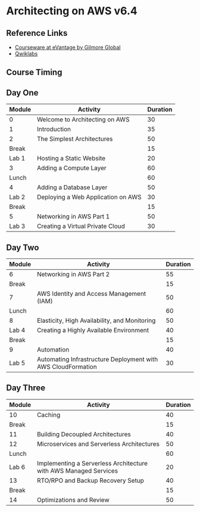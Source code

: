 # Architecting on AWS v6.4

## Reference Links

* [Courseware at eVantage by Gilmore Global](https://evantage.gilmoreglobal.com/#/user/signin)
* [Qwiklabs](https://ddls.qwiklabs.com/)

## Course Timing

## Day One

|Module|Activity|Duration|
|-|-|-|
|0|Welcome to Architecting on AWS|30|
|1|Introduction|35|
|2|The Simplest Architectures|50|
|Break||15|
|Lab 1|Hosting a Static Website|20|
|3|Adding a Compute Layer|60|
|Lunch||60|
|4|Adding a Database Layer|50|
|Lab 2|Deploying a Web Application on AWS|30|
|Break||15|
|5|Networking in AWS Part 1|50|
|Lab 3|Creating a Virtual Private Cloud|30|

## Day Two

|Module|Activity|Duration|
|-|-|-|
|6|Networking in AWS Part 2|55|
|Break||15|
|7|AWS Identity and Access Management (IAM)|50|
|Lunch||60|
|8|Elasticity, High Availability, and Monitoring|50|
|Lab 4|Creating a Highly Available Environment|40|
|Break||15|
|9|Automation|40|
|Lab 5|Automating Infrastructure Deployment with AWS CloudFormation|30|

## Day Three

|Module|Activity|Duration|
|-|-|-|
|10|Caching|40|
|Break||15|
|11|Building Decoupled Architectures|40|
|12|Microservices and Serverless Architectures|50|
|Lunch||60|
|Lab 6|Implementing a Serverless Architecture with AWS Managed Services|20|
|13|RTO/RPO and Backup Recovery Setup|40|
|Break||15|
|14|Optimizations and Review|50|
